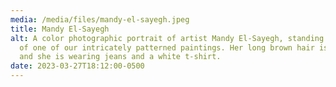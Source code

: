 ```yaml
---
media: /media/files/mandy-el-sayegh.jpeg
title: Mandy El-Sayegh
alt: A color photographic portrait of artist Mandy El-Sayegh, standing in front
  of one of our intricately patterned paintings. Her long brown hair is down,
  and she is wearing jeans and a white t-shirt.
date: 2023-03-27T18:12:00-0500
---
```


